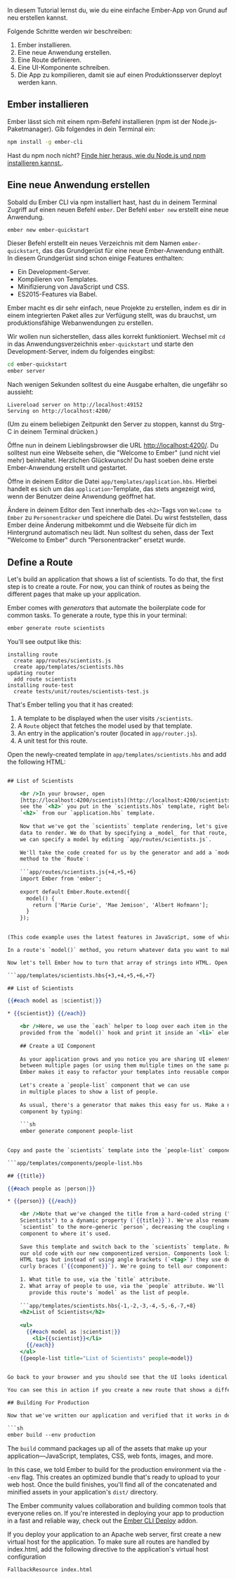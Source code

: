In diesem Tutorial lernst du, wie du eine einfache Ember-App von Grund auf neu erstellen kannst.

Folgende Schritte werden wir beschreiben:

  1. Ember installieren.
  2. Eine neue Anwendung erstellen.
  3. Eine Route definieren.
  4. Eine UI-Komponente schreiben.
  5. Die App zu kompilieren, damit sie auf einen Produktionsserver deployt werden kann.

## Ember installieren

Ember lässt sich mit einem npm-Befehl installieren (npm ist der Node.js-Paketmanager). Gib folgendes in dein Terminal ein:

```sh
npm install -g ember-cli
```

Hast du npm noch nicht? [Finde hier heraus, wie du Node.js und npm installieren kannst.](https://docs.npmjs.com/getting-started/installing-node).

## Eine neue Anwendung erstellen

Sobald du Ember CLI via npm installiert hast, hast du in deinem Terminal Zugriff auf einen neuen Befehl `ember`. Der Befehl `ember new` erstellt eine neue Anwendung.

```sh
ember new ember-quickstart
```

Dieser Befehl erstellt ein neues Verzeichnis mit dem Namen `ember-quickstart`, das das Grundgerüst für eine neue Ember-Anwendung enthält. In diesem Grundgerüst sind schon einige Features enthalten:

* Ein Development-Server.
* Kompilieren von Templates.
* Minifizierung von JavaScript und CSS.
* ES2015-Features via Babel.

Ember macht es dir sehr einfach, neue Projekte zu erstellen, indem es dir in einem integrierten Paket alles zur Verfügung stellt, was du brauchst, um produktionsfähige Webanwendungen zu erstellen.

Wir wollen nun sicherstellen, dass alles korrekt funktioniert. Wechsel mit `cd` in das Anwendungsverzeichnis `ember-quickstart` und starte den Development-Server, indem du folgendes eingibst:

```sh
cd ember-quickstart
ember server
```

Nach wenigen Sekunden solltest du eine Ausgabe erhalten, die ungefähr so aussieht:

```text
Livereload server on http://localhost:49152
Serving on http://localhost:4200/
```

(Um zu einem beliebigen Zeitpunkt den Server zu stoppen, kannst du Strg-C in deinem Terminal drücken.)

Öffne nun in deinem Lieblingsbrowser die URL [http://localhost:4200/](http://localhost:4200). Du solltest nun eine Webseite sehen, die "Welcome to Ember" (und nicht viel mehr) beinhaltet. Herzlichen Glückwunsch! Du hast soeben deine erste Ember-Anwendung erstellt und gestartet.

Öffne in deinem Editor die Datei `app/templates/application.hbs`. Hierbei handelt es sich um das `application`-Template, das stets angezeigt wird, wenn der Benutzer deine Anwendung geöffnet hat.

Ändere in deinem Editor den Text innerhalb des `<h2>`-Tags von `Welcome to Ember` zu `Personentracker` und speichere die Datei. Du wirst feststellen, dass Ember deine Änderung mitbekommt und die Webseite für dich im Hintergrund automatisch neu lädt. Nun solltest du sehen, dass der Text "Welcome to Ember" durch "Personentracker" ersetzt wurde.

## Define a Route

Let's build an application that shows a list of scientists. To do that, the first step is to create a route. For now, you can think of routes as being the different pages that make up your application.

Ember comes with *generators* that automate the boilerplate code for common tasks. To generate a route, type this in your terminal:

```sh
ember generate route scientists
```

You'll see output like this:

```text
installing route
  create app/routes/scientists.js
  create app/templates/scientists.hbs
updating router
  add route scientists
installing route-test
  create tests/unit/routes/scientists-test.js
```

That's Ember telling you that it has created:

  1. A template to be displayed when the user visits `/scientists`.
  2. A `Route` object that fetches the model used by that template.
  3. An entry in the application's router (located in `app/router.js`).
  4. A unit test for this route.

Open the newly-created template in `app/templates/scientists.hbs` and add the following HTML:

```app/templates/scientists.hbs 

## List of Scientists

    <br />In your browser, open
    [http://localhost:4200/scientists](http://localhost:4200/scientists). You should
    see the `<h2>` you put in the `scientists.hbs` template, right below the
    `<h2>` from our `application.hbs` template.
    
    Now that we've got the `scientists` template rendering, let's give it some
    data to render. We do that by specifying a _model_ for that route, and
    we can specify a model by editing `app/routes/scientists.js`.
    
    We'll take the code created for us by the generator and add a `model()`
    method to the `Route`:
    
    ```app/routes/scientists.js{+4,+5,+6}
    import Ember from 'ember';
    
    export default Ember.Route.extend({
      model() {
        return ['Marie Curie', 'Mae Jemison', 'Albert Hofmann'];
      }
    });
    

(This code example uses the latest features in JavaScript, some of which you may not be familiar with. Learn more with this [overview of the newest JavaScript features](https://ponyfoo.com/articles/es6).)

In a route's `model()` method, you return whatever data you want to make available to the template. If you need to fetch data asynchronously, the `model()` method supports any library that uses [JavaScript Promises](https://developer.mozilla.org/en-US/docs/Web/JavaScript/Reference/Global_Objects/Promise).

Now let's tell Ember how to turn that array of strings into HTML. Open the `scientists` template and add some Handlebars code to loop through the array and print it:

```app/templates/scientists.hbs{+3,+4,+5,+6,+7} 

## List of Scientists

{{#each model as |scientist|}} 

* {{scientist}} {{/each}} 

    <br />Here, we use the `each` helper to loop over each item in the array we
    provided from the `model()` hook and print it inside an `<li>` element.
    
    ## Create a UI Component
    
    As your application grows and you notice you are sharing UI elements
    between multiple pages (or using them multiple times on the same page),
    Ember makes it easy to refactor your templates into reusable components.
    
    Let's create a `people-list` component that we can use
    in multiple places to show a list of people.
    
    As usual, there's a generator that makes this easy for us. Make a new
    component by typing:
    
    ```sh
    ember generate component people-list
    

Copy and paste the `scientists` template into the `people-list` component's template and edit it to look as follows:

```app/templates/components/people-list.hbs 

## {{title}}

{{#each people as |person|}} 

* {{person}} {{/each}} 

    <br />Note that we've changed the title from a hard-coded string ("List of
    Scientists") to a dynamic property (`{{title}}`). We've also renamed
    `scientist` to the more-generic `person`, decreasing the coupling of our
    component to where it's used.
    
    Save this template and switch back to the `scientists` template. Replace all
    our old code with our new componentized version. Components look like
    HTML tags but instead of using angle brackets (`<tag>`) they use double
    curly braces (`{{component}}`). We're going to tell our component:
    
    1. What title to use, via the `title` attribute.
    2. What array of people to use, via the `people` attribute. We'll
       provide this route's `model` as the list of people.
    
    ```app/templates/scientists.hbs{-1,-2,-3,-4,-5,-6,-7,+8}
    <h2>List of Scientists</h2>
    
    <ul>
      {{#each model as |scientist|}}
        <li>{{scientist}}</li>
      {{/each}}
    </ul>
    {{people-list title="List of Scientists" people=model}}
    

Go back to your browser and you should see that the UI looks identical. The only difference is that now we've componentized our list into a version that's more reusable and more maintainable.

You can see this in action if you create a new route that shows a different list of people. As an exercise for the reader, you may try to create a `programmers` route that shows a list of famous programmers. By re-using the `people-list` component, you can do it in almost no code at all.

## Building For Production

Now that we've written our application and verified that it works in development, it's time to get it ready to deploy to our users. To do so, run the following command:

```sh
ember build --env production
```

The `build` command packages up all of the assets that make up your application&mdash;JavaScript, templates, CSS, web fonts, images, and more.

In this case, we told Ember to build for the production environment via the `--env` flag. This creates an optimized bundle that's ready to upload to your web host. Once the build finishes, you'll find all of the concatenated and minified assets in your application's `dist/` directory.

The Ember community values collaboration and building common tools that everyone relies on. If you're interested in deploying your app to production in a fast and reliable way, check out the [Ember CLI Deploy](http://ember-cli-deploy.com/) addon.

If you deploy your application to an Apache web server, first create a new virtual host for the application. To make sure all routes are handled by index.html, add the following directive to the application's virtual host configuration

    FallbackResource index.html